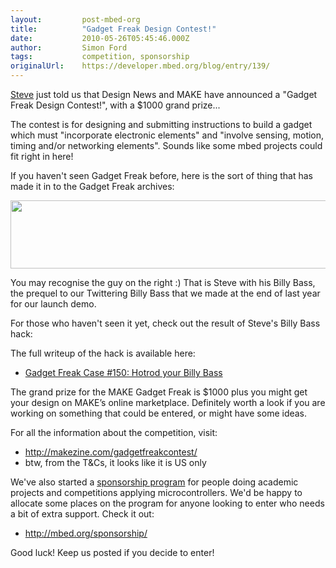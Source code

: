 ```yaml
---
layout:         post-mbed-org
title:          "Gadget Freak Design Contest!"
date:           2010-05-26T05:45:46.000Z
author:         Simon Ford
tags:           competition, sponsorship
originalUrl:    https://developer.mbed.org/blog/entry/139/
---
```


<p>
  <a href="http://mbed.org/users/sravet/">Steve</a> just told us
  that Design News and MAKE have announced a "Gadget Freak Design
  Contest!", with a $1000 grand prize...
</p>
<p>
  The contest is for designing and submitting instructions to build
  a gadget which must "incorporate electronic elements" and
  "involve sensing, motion, timing and/or networking
  elements".&nbsp;Sounds like some mbed projects could fit right in
  here!
</p>
<p>
  If you haven't seen Gadget Freak before, here is the sort of
  thing that has made it in to the Gadget Freak archives:
</p>
<p>
  <img alt="" height="109" src=
  "http://makezine.com/images/contest/Gadgetgraphic.gif" width=
  "600">
</p>
<p>
  You may recognise the guy on the right :) That is Steve with his
  Billy Bass, the prequel to our Twittering Billy Bass that we made
  at the end of last year for our launch demo.
</p>
<p>
  For those who haven't seen it yet, check out the result of
  Steve's Billy Bass hack:
</p>
<p>
  <object data="http://www.youtube.com/v/Y6kECR7T4LY" height="350"
  type="application/x-shockwave-flash" width="425">
    <param name="data" value=
    "http://www.youtube.com/v/Y6kECR7T4LY">
    <param name="src" value="http://www.youtube.com/v/Y6kECR7T4LY">
  </object>
</p>
<p>
  The full writeup of the hack is available here:
</p>
<ul>
  <li>
    <a href=
    "http://www.designnews.com/article/357086-Gadget_Freak_Case_150_Hotrod_Your_Billy_Bass.php">
    Gadget Freak Case #150: Hotrod your Billy Bass</a>
  </li>
</ul>
<p>
  The grand prize for the MAKE Gadget Freak is $1000 plus you might
  get your design on MAKE’s online marketplace. Definitely worth a
  look if you are working on something that could be entered, or
  might have some ideas.
</p>
<div>
  For all the information about the competition, visit:
</div>
<ul>
  <li>
    <a href=
    "http://makezine.com/gadgetfreakcontest/">http://makezine.com/gadgetfreakcontest/</a>
  </li>
  <li>btw, from the T&amp;Cs, it looks like it is US only
  </li>
</ul>
<p>
  We've also started a <a href=
  "http://mbed.org/sponsorship/">sponsorship program</a> for people
  doing academic projects and competitions applying
  microcontrollers. We'd be happy to allocate some places on the
  program for anyone looking to enter who needs a bit of extra
  support. Check it out:
</p>
<ul>
  <li>
    <a href=
    "http://mbed.org/sponsorship/">http://mbed.org/sponsorship/</a>
  </li>
</ul>
<p>
  Good luck! Keep us posted if you decide to enter!
</p>


